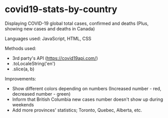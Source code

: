 # covid19-stats-by-country

Displaying COVID-19 global total cases, confirmed and deaths (Plus, showing new cases and deaths in Canada)

Languages used:
JavaScript, HTML, CSS

Methods used:

- 3rd party's API (https://covid19api.com/)
- .toLocaleString('en')
- .slice(a, b)

Improvements:

- Show different colors depending on numbers (Increased number - red, decreased number - green)
- Inform that British Columbia new cases number doesn't show up during weekends
- Add more provinces' statistics; Toronto, Quebec, Alberta, etc. 
